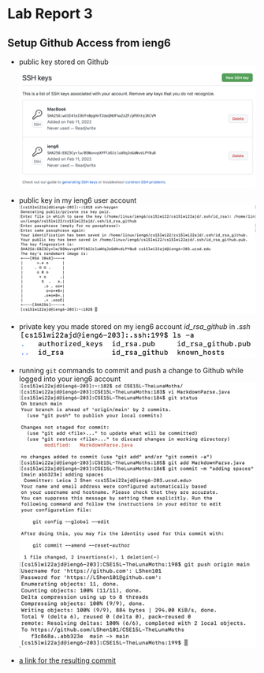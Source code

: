# Lab Report 3
## Setup Github Access from ieng6 
- public key stored on Github
![githubkey](/Image/githubkey.png)
- public key in my ieng6 user account 
![ieng6 key](/Image/ieng6key.png)

- private key you made stored on my ieng6 account *id_rsa_github* in *.ssh*
![private key](/Image/privatekey_onieng6.png)

- running `git` commands to commit and push a change to Github while logged into your ieng6 account 
![git commands](/Image/git_commands_onieng6.png)
![push on ieng6](/Image/pushon_ieng6.png)

- [a link for the resulting commit](https://github.com/LShen101/CSE15L-TheLunaMoths/commit/abb323e01820494a63c1e486ece7c182aa7d48eb)